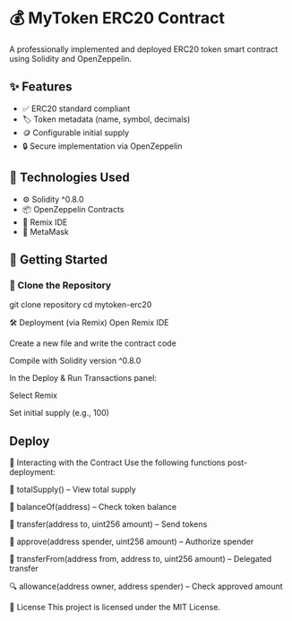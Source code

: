 # 💰 MyToken ERC20 Contract

A professionally implemented and deployed ERC20 token smart contract using Solidity and OpenZeppelin.

## ✨ Features

- ✅ ERC20 standard compliant
- 🏷️ Token metadata (name, symbol, decimals)
- 🪙 Configurable initial supply
- 🔒 Secure implementation via OpenZeppelin

## 🧰 Technologies Used

- ⚙️ Solidity ^0.8.0
- 📦 OpenZeppelin Contracts
- 🧪 Remix IDE
- 🔐 MetaMask

## 🚀 Getting Started

### 🔽 Clone the Repository

git clone repository
cd mytoken-erc20

🛠️ Deployment (via Remix)
Open Remix IDE

Create a new file and write the contract code

Compile with Solidity version ^0.8.0

In the Deploy & Run Transactions panel:

Select Remix

Set initial supply (e.g., 100)

## Deploy

🧪 Interacting with the Contract
Use the following functions post-deployment:

🔢 totalSupply() – View total supply

👛 balanceOf(address) – Check token balance

🔁 transfer(address to, uint256 amount) – Send tokens

📝 approve(address spender, uint256 amount) – Authorize spender

🚚 transferFrom(address from, address to, uint256 amount) – Delegated transfer

🔍 allowance(address owner, address spender) – Check approved amount

📄 License
This project is licensed under the MIT License.
